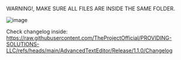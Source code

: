 WARNING!, MAKE SURE ALL FILES ARE INSIDE THE SAME FOLDER.

![image](https://github.com/user-attachments/assets/10747f54-493c-475d-a894-563f95b3f3ec)

Check changelog inside: https://raw.githubusercontent.com/TheProjectOfficial/PROVIDING-SOLUTIONS-LLC/refs/heads/main/AdvancedTextEditor/Release/1.1.0/Changelog

